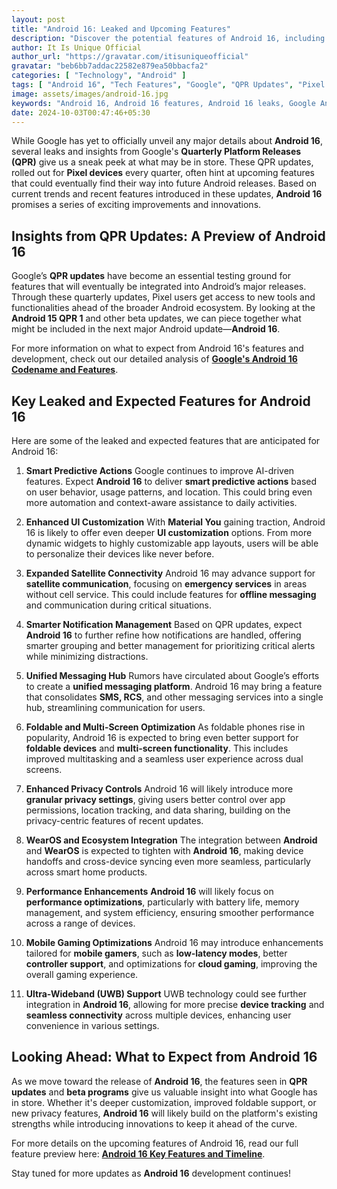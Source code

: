 ```yaml
---
layout: post
title: "Android 16: Leaked and Upcoming Features"
description: "Discover the potential features of Android 16, including smart predictive actions, expanded satellite connectivity, and more, as hinted by Google's QPR updates."
author: It Is Unique Official
author_url: "https://gravatar.com/itisuniqueofficial"
gravatar: "beb6bb7addac22582e879ea50bbacfa2"
categories: [ "Technology", "Android" ]
tags: [ "Android 16", "Tech Features", "Google", "QPR Updates", "Pixel Devices" ]
image: assets/images/android-16.jpg
keywords: "Android 16, Android 16 features, Android 16 leaks, Google Android updates, QPR updates"
date: 2024-10-03T00:47:46+05:30
---
```


While Google has yet to officially unveil any major details about **Android 16**, several leaks and insights from Google's **Quarterly Platform Releases (QPR)** give us a sneak peek at what may be in store. These QPR updates, rolled out for **Pixel devices** every quarter, often hint at upcoming features that could eventually find their way into future Android releases. Based on current trends and recent features introduced in these updates, **Android 16** promises a series of exciting improvements and innovations.

## Insights from QPR Updates: A Preview of Android 16

Google’s **QPR updates** have become an essential testing ground for features that will eventually be integrated into Android’s major releases. Through these quarterly updates, Pixel users get access to new tools and functionalities ahead of the broader Android ecosystem. By looking at the **Android 15 QPR 1** and other beta updates, we can piece together what might be included in the next major Android update—**Android 16**.

For more information on what to expect from Android 16's features and development, check out our detailed analysis of **[Google's Android 16 Codename and Features](https://www.theblazetimes.in/googles-android-16-codenamed-baklava-as-development-continues/)**.

## Key Leaked and Expected Features for Android 16

Here are some of the leaked and expected features that are anticipated for Android 16:

1. **Smart Predictive Actions**
   Google continues to improve AI-driven features. Expect **Android 16** to deliver **smart predictive actions** based on user behavior, usage patterns, and location. This could bring even more automation and context-aware assistance to daily activities.

2. **Enhanced UI Customization**
   With **Material You** gaining traction, Android 16 is likely to offer even deeper **UI customization** options. From more dynamic widgets to highly customizable app layouts, users will be able to personalize their devices like never before.

3. **Expanded Satellite Connectivity**
   Android 16 may advance support for **satellite communication**, focusing on **emergency services** in areas without cell service. This could include features for **offline messaging** and communication during critical situations.

4. **Smarter Notification Management**
   Based on QPR updates, expect **Android 16** to further refine how notifications are handled, offering smarter grouping and better management for prioritizing critical alerts while minimizing distractions.

5. **Unified Messaging Hub**
   Rumors have circulated about Google’s efforts to create a **unified messaging platform**. Android 16 may bring a feature that consolidates **SMS, RCS**, and other messaging services into a single hub, streamlining communication for users.

6. **Foldable and Multi-Screen Optimization**
   As foldable phones rise in popularity, Android 16 is expected to bring even better support for **foldable devices** and **multi-screen functionality**. This includes improved multitasking and a seamless user experience across dual screens.

7. **Enhanced Privacy Controls**
   Android 16 will likely introduce more **granular privacy settings**, giving users better control over app permissions, location tracking, and data sharing, building on the privacy-centric features of recent updates.

8. **WearOS and Ecosystem Integration**
   The integration between **Android** and **WearOS** is expected to tighten with **Android 16**, making device handoffs and cross-device syncing even more seamless, particularly across smart home products.

9. **Performance Enhancements**
   **Android 16** will likely focus on **performance optimizations**, particularly with battery life, memory management, and system efficiency, ensuring smoother performance across a range of devices.

10. **Mobile Gaming Optimizations**
    Android 16 may introduce enhancements tailored for **mobile gamers**, such as **low-latency modes**, better **controller support**, and optimizations for **cloud gaming**, improving the overall gaming experience.

11. **Ultra-Wideband (UWB) Support**
    UWB technology could see further integration in **Android 16**, allowing for more precise **device tracking** and **seamless connectivity** across multiple devices, enhancing user convenience in various settings.

## Looking Ahead: What to Expect from Android 16

As we move toward the release of **Android 16**, the features seen in **QPR updates** and **beta programs** give us valuable insight into what Google has in store. Whether it's deeper customization, improved foldable support, or new privacy features, **Android 16** will likely build on the platform's existing strengths while introducing innovations to keep it ahead of the curve.

For more details on the upcoming features of Android 16, read our full feature preview here: **[Android 16 Key Features and Timeline](https://www.theblazetimes.in/what-to-expect-from-android-16-key-features-timeline-and-more/)**.

Stay tuned for more updates as **Android 16** development continues!
